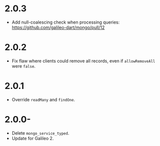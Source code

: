# 2.0.3
* Add null-coalescing check when processing queries: https://github.com/galileo-dart/mongo/pull/12

# 2.0.2
* Fix flaw where clients could remove all records, even if `allowRemoveAll` were `false`.

# 2.0.1
* Override `readMany` and `findOne`.

# 2.0.0-
* Delete `mongo_service_typed`.
* Update for Galileo 2.
